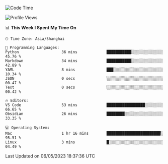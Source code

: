<!--START_SECTION:waka-->
![Code Time](http://img.shields.io/badge/Code%20Time-103%20hrs%2040%20mins-blue)

![Profile Views](http://img.shields.io/badge/Profile%20Views-4-blue)

📊 **This Week I Spent My Time On** 

```text
🕑︎ Time Zone: Asia/Shanghai

💬 Programming Languages: 
Python                   36 mins             ███████████░░░░░░░░░░░░░░   45.76 % 
Markdown                 34 mins             ███████████░░░░░░░░░░░░░░   42.89 % 
YAML                     8 mins              ███░░░░░░░░░░░░░░░░░░░░░░   10.34 % 
JSON                     0 secs              ░░░░░░░░░░░░░░░░░░░░░░░░░   00.47 % 
Text                     0 secs              ░░░░░░░░░░░░░░░░░░░░░░░░░   00.42 % 

🔥 Editors: 
VS Code                  53 mins             █████████████████░░░░░░░░   66.65 % 
Obsidian                 26 mins             ████████░░░░░░░░░░░░░░░░░   33.35 % 

💻 Operating System: 
Mac                      1 hr 16 mins        ████████████████████████░   95.51 % 
Linux                    3 mins              █░░░░░░░░░░░░░░░░░░░░░░░░   04.49 % 
```


 Last Updated on 06/05/2023 18:37:36 UTC
<!--END_SECTION:waka-->